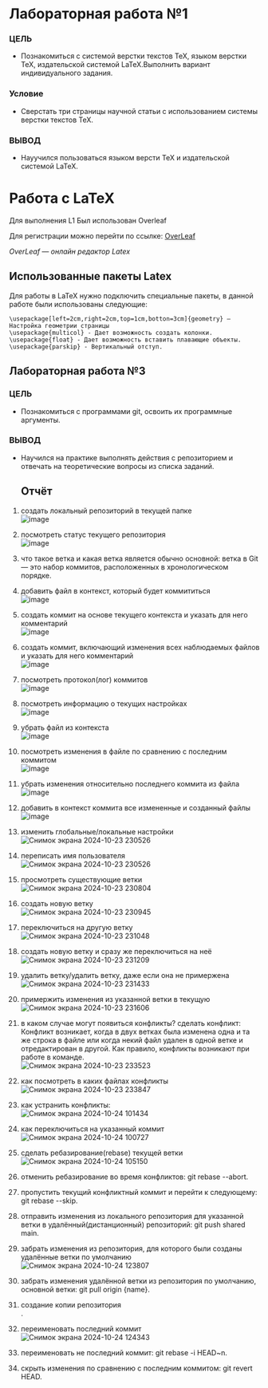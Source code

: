 # Лабораторная работа №1
### ЦЕЛЬ
- Познакомиться с системой верстки текстов TeX, языком верстки TeX, издательской системой LaTeX.Выполнить вариант индивидуального задания.
### Условие
- Сверстать три страницы научной статьи с использованием системы верстки текстов TeX.
### ВЫВОД
- Науучился пользоваться языком версти TeX и издательской системой LaTeX.
# Работа с LaTeX 

Для выполнения L1
Был использован Overleaf

Для регистрации можно перейти по ссылке:
[OverLeaf](https://www.overleaf.com)

*OverLeaf — онлайн редактор Latex* 
## Использованные пакеты Latex

Для работы в LaTeX нужно подключить специальные пакеты, в данной работе были использованы следующие:

```\usepackage{multicol} — Даёт возможность разделить страницу на 2 и более коллонны
\usepackage[left=2cm,right=2cm,top=1cm,botton=3cm]{geometry} — Настройка геометрии страницы
\usepackage{multicol} - Дает возможность создать колонки.
\usepackage{float} - Дает возможность вставить плавающие объекты.
\usepackage{parskip} - Вертикальный отступ.
```
## Лабораторная работа №3
### ЦЕЛЬ
- Познакомиться с программами git, освоить их программные аргументы.
### ВЫВОД
- Научился на практике выполнять действия с репозиторием и отвечать на теоретические вопросы из списка заданий.
  ## Отчёт
1. создать локальный репозиторий в текущей папке <br>![image](https://github.com/user-attachments/assets/0736a6a6-94f7-4a37-84aa-c44ee1de2109)
2. посмотреть статус текущего репозитория <br>![image](https://github.com/user-attachments/assets/47872915-3a5f-4a87-ae0f-f3615894b71a)


3. что такое ветка и какая ветка является обычно основной: ветка в Git — это набор коммитов, расположенных в хронологическом порядке.
4. добавить файл в контекст, который будет коммититься <br>![image](https://github.com/user-attachments/assets/99e0dc18-d51b-4be6-9413-f0bb5dca7a5c)

5. cоздать коммит на основе текущего контекста и указать для него комментарий <br>![image](https://github.com/user-attachments/assets/8c42ced5-daa0-4384-8ef2-db1da4eda569)


6. создать коммит, включающий изменения всех наблюдаемых файлов и указать для него комментарий <br>![image](https://github.com/user-attachments/assets/ebb66a1b-0f92-4add-a17a-ca0b4543b630)


7. посмотреть протокол(лог) коммитов <br>![image](https://github.com/user-attachments/assets/4604fd6c-aea0-44b7-8509-f0e35e56efca)


8. посмотреть информацию о текущих настройках <br>![image](https://github.com/user-attachments/assets/a0f6e89a-3701-4590-9b10-a6aeb5fdb0cb)


9. убрать файл из контекста <br>![image](https://github.com/user-attachments/assets/f8191134-e7c8-4603-be54-60fe1ae4ba81)


10. посмотреть изменения в файле по сравнению с последним коммитом <br>![image](https://github.com/user-attachments/assets/58663d60-682f-4ca8-914a-a50721d4efd8)


11. убрать изменения относительно последнего коммита из файла <br>![image](https://github.com/user-attachments/assets/ac66a984-8cbb-4b4b-8345-22fadca8372b)


12. добавить в контекст коммита все измененные и созданный файлы <br>![image](https://github.com/user-attachments/assets/0a700aeb-7489-4f2e-a5d1-94cbf49bd58e)


13. изменить глобальные/локальные настройки <br>![Снимок экрана 2024-10-23 230526](https://github.com/user-attachments/assets/d1f960d9-41d7-4a60-8ba5-405d3997a8f1)


14. переписать имя пользователя <br>![Снимок экрана 2024-10-23 230526](https://github.com/user-attachments/assets/882bed4c-0f8f-4914-9d36-fb03862398be)

15. просмотреть существующие ветки <br>![Снимок экрана 2024-10-23 230804](https://github.com/user-attachments/assets/31fe2f50-b248-4780-bb33-c4a22aa26e02)

16. создать новую ветку <br>![Снимок экрана 2024-10-23 230945](https://github.com/user-attachments/assets/99493ebd-4d16-4938-a3d2-9b88fa1f7f18)

17. переключиться на другую ветку <br>![Снимок экрана 2024-10-23 231048](https://github.com/user-attachments/assets/539f7c9e-0663-4105-8509-05d4724eb464)

18. создать новую ветку и сразу же переключиться на неё <br>![Снимок экрана 2024-10-23 231209](https://github.com/user-attachments/assets/86601f60-5366-40ff-b2e2-88895dbf3667)

19. удалить ветку/удалить ветку, даже если она не примержена <br>![Снимок экрана 2024-10-23 231433](https://github.com/user-attachments/assets/83c2e319-2bf4-479d-a838-adbc4c49d865)

20. примержить изменения из указанной ветки в текущую <br>![Снимок экрана 2024-10-23 231606](https://github.com/user-attachments/assets/df566817-3a6f-4156-abbe-9d14a63ac7dd)
21. в каком случае могут появиться конфликты? сделать конфликт: Конфликт возникает, когда в двух ветках была изменена одна и та же строка в файле или когда некий файл удален в одной ветке и отредактирован в другой. Как правило, конфликты возникают при работе в команде. <br>![Снимок экрана 2024-10-23 233523](https://github.com/user-attachments/assets/8857893a-1b85-4251-9494-2b5acd0aac29)

22. как посмотреть в каких файлах конфликты<br>![Снимок экрана 2024-10-23 233847](https://github.com/user-attachments/assets/d34d8718-c527-4a85-8db8-3d01b03bdd3b)

23. как устранить конфликты: <br>![Снимок экрана 2024-10-24 101434](https://github.com/user-attachments/assets/13f6baaa-9ea5-4889-bf6b-0de5b95b407d)



24. как переключиться на указанный коммит <br>![Снимок экрана 2024-10-24 100727](https://github.com/user-attachments/assets/9c7c2d77-4ab0-4ec3-8b91-7036cf4a8f1a)


25. сделать ребазирование(rebase) текущей ветки <br>![Снимок экрана 2024-10-24 105150](https://github.com/user-attachments/assets/37c21fde-312a-4a91-bb3e-053615ba8c53)


26. отменить ребазирование во время конфликтов: git rebase --abort.

27. пропустить текущий конфликтный коммит и перейти к следующему: git rebase --skip.
28. отправить изменения из локального репозитория для указанной ветки в удалённый(дистанционный) репозиторий: git push shared main.
29. забрать изменения из репозитория, для которого были созданы удалённые ветки по умолчанию <br>![Снимок экрана 2024-10-24 123807](https://github.com/user-attachments/assets/f0c34799-dbc9-46dd-a346-84c09e1c240c)

30. забрать изменения удалённой ветки из репозитория по умолчанию, основной ветки: git pull origin {name}.
31. создание копии репозитория <br>.
32. переименовать последний коммит <br>![Снимок экрана 2024-10-24 124343](https://github.com/user-attachments/assets/efa2da86-6529-4609-b1b6-93fb91d3ff3d)

33. переименовать не последний коммит: git rebase -i HEAD~n.
34. скрыть изменения по сравнению с последним коммитом: git revert HEAD.
